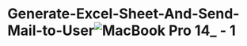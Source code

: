 # Generate-Excel-Sheet-And-Send-Mail-to-User![MacBook Pro 14_ - 1](https://user-images.githubusercontent.com/56381887/157388100-83c1bdfb-eee5-4669-9c6f-69a9d91d4ce3.png)
